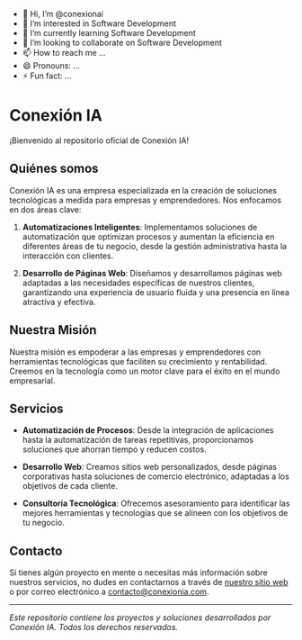 - 👋 Hi, I’m @conexionai
- 👀 I’m interested in Software Development
- 🌱 I’m currently learning Software Development
- 💞️ I’m looking to collaborate on Software Development
- 📫 How to reach me ...
- 😄 Pronouns: ...
- ⚡ Fun fact: ...

<!---
conexionai/conexionai is a ✨ special ✨ repository because its `README.md` (this file) appears on your GitHub profile.
You can click the Preview link to take a look at your changes.
--->

# Conexión IA

¡Bienvenido al repositorio oficial de Conexión IA!

## Quiénes somos

Conexión IA es una empresa especializada en la creación de soluciones tecnológicas a medida para empresas y emprendedores. Nos enfocamos en dos áreas clave:

1. **Automatizaciones Inteligentes**: Implementamos soluciones de automatización que optimizan procesos y aumentan la eficiencia en diferentes áreas de tu negocio, desde la gestión administrativa hasta la interacción con clientes.

2. **Desarrollo de Páginas Web**: Diseñamos y desarrollamos páginas web adaptadas a las necesidades específicas de nuestros clientes, garantizando una experiencia de usuario fluida y una presencia en línea atractiva y efectiva.

## Nuestra Misión

Nuestra misión es empoderar a las empresas y emprendedores con herramientas tecnológicas que faciliten su crecimiento y rentabilidad. Creemos en la tecnología como un motor clave para el éxito en el mundo empresarial.

## Servicios

- **Automatización de Procesos**: Desde la integración de aplicaciones hasta la automatización de tareas repetitivas, proporcionamos soluciones que ahorran tiempo y reducen costos.
  
- **Desarrollo Web**: Creamos sitios web personalizados, desde páginas corporativas hasta soluciones de comercio electrónico, adaptadas a los objetivos de cada cliente.
  
- **Consultoría Tecnológica**: Ofrecemos asesoramiento para identificar las mejores herramientas y tecnologías que se alineen con los objetivos de tu negocio.

## Contacto

Si tienes algún proyecto en mente o necesitas más información sobre nuestros servicios, no dudes en contactarnos a través de [nuestro sitio web](https://www.conexionia.com) o por correo electrónico a contacto@conexionia.com.

---

*Este repositorio contiene los proyectos y soluciones desarrollados por Conexión IA. Todos los derechos reservados.*
